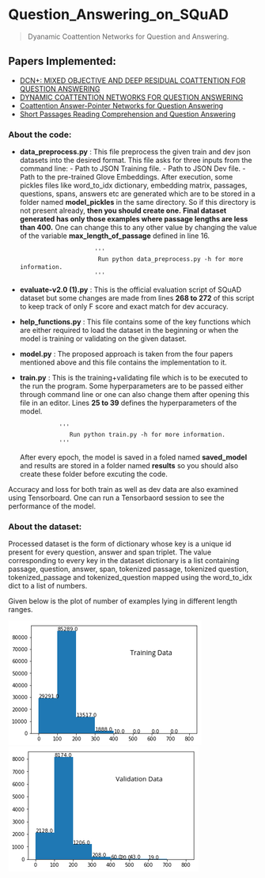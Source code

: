 # Question_Answering_on_SQuAD
> Dyanamic Coattention Networks for Question and Answering.

## Papers Implemented:
   * [DCN+: MIXED OBJECTIVE AND DEEP RESIDUAL COATTENTION FOR QUESTION ANSWERING](https://arxiv.org/abs/1711.00106)
   * [DYNAMIC COATTENTION NETWORKS FOR QUESTION ANSWERING](https://arxiv.org/abs/1611.01604)
   * [Coattention Answer-Pointer Networks for Question Answering](https://web.stanford.edu/class/cs224n/reports/2761042.pdf)
   * [Short Passages Reading Comprehension and Question Answering](http://www.ccs.neu.edu/home/luwang/courses/reports_cs6120_fa17/2.pdf)

### About the code:
  * **data_preprocess.py** : This file preprocess the given train and dev json datasets into the desired format. This file                                asks for three inputs from the command line:
                             - Path to JSON Training file.
                             - Path to JSON Dev file.
                             - Path to the pre-trained Glove Embeddings.
                             After execution, some pickles files like word_to_idx dictionary, embedding matrix, passages,                                  questions, spans, answers etc are generated which are to be stored in a folder named                                          **model_pickles** in the same directory. So if this directory is not present already, **then you                              should create one.** 
                             **Final dataset generated has only those examples where passage lengths are less than 400.**
                             One can change this to any other value by changing the value of the variable                                                  **max_length_of_passage**  defined in line 16.
                             
                            
                        
                             ''' 
                              Run python data_preprocess.py -h for more information.
                             '''              
                       
* **evaluate-v2.0 (1).py** : This is the official evaluation script of SQuAD dataset but some changes are made from lines 
                             **268  to 272** of this script to keep track of only F score and exact match for dev accuracy.
  
* **help_functions.py** : This file contains some of the key functions which are either required to load the dataset in the                             beginning or when the model is training or validating on the given dataset.
  
* **model.py** : The proposed approach is taken from the four papers mentioned above and this file contains the                                implementation to it.
  
* **train.py** : This is the training+validating file which is to be executed to the run the program. Some hyperparameters                    are to be passed either through command line or one can also change them after opening this file in an                        editor. Lines **25 to 39** defines the hyperparameters of the model.

                 '''        
                    Run python train.py -h for more information.
                 '''
                 
     After every epoch, the model is saved in a foled named **saved_model** and results are stored in a folder named              **results** so you should also create these folder before excuting the code.
 
Accuracy and loss for both train as well as dev data are also examined using Tensorboard. One can run a Tensorbaord session to see the performance of the model.

### About the dataset:
Processed dataset is the form of dictionary whose key is a unique id present for every question, answer and span triplet. The value corresponding to every key in the dataset dictionary is a list containing passage, question, answer, span, tokenized passage, tokenized question, tokenized_passage and tokenized_question mapped using the word_to_idx dict to a list of numbers.


Given below is the plot of number of examples lying in different length ranges.

![Training Data](download.jpg)  ![Validation Data](download1.jpg) 


